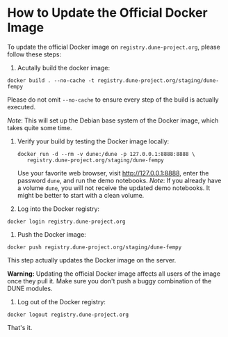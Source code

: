 # How to Update the Official Docker Image

To update the official Docker image on `registry.dune-project.org`,
please follow these steps:

1. Acutally build the docker image:
  ```
  docker build . --no-cache -t registry.dune-project.org/staging/dune-fempy
  ```
  Please do not omit `--no-cache` to ensure every step of the build is actually
  executed.

  *Note*: This will set up the Debian base system of the Docker image, which takes
  quite some time.

1. Verify your build by testing the Docker image locally:
   ```
   docker run -d --rm -v dune:/dune -p 127.0.0.1:8888:8888 \
      registry.dune-project.org/staging/dune-fempy
   ```
   Use your favorite web browser, visit http://127.0.0.1:8888, enter the password
   `dune`, and run the demo notebooks.
   *Note*: If you already have a volume `dune`, you will not receive the updated demo notebooks. It might be better to start with a clean volume.

1. Log into the Docker registry:
  ```
  docker login registry.dune-project.org
  ```

1. Push the Docker image:
  ```
  docker push registry.dune-project.org/staging/dune-fempy
  ```
  This step actually updates the Docker image on the server.

  **Warning:** Updating the official Docker image affects all users of the
  image once they pull it.
  Make sure you don't push a buggy combination of the DUNE modules.

1. Log out of the Docker registry:
  ```
  docker logout registry.dune-project.org
  ```

That's it.
